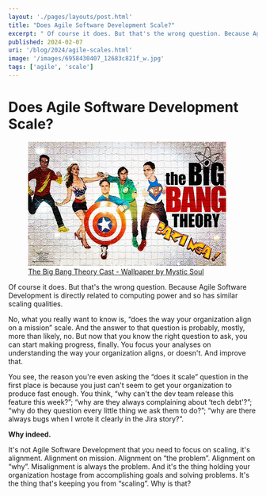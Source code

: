 ```yaml
---
layout: './pages/layouts/post.html'
title: "Does Agile Software Development Scale?"
excerpt: " Of course it does. But that's the wrong question. Because Agile Software Development is directly related to computing power and so it has similar scaling qualities."
published: 2024-02-07
uri: '/blog/2024/agile-scales.html'
image: '/images/6958430407_12683c821f_w.jpg'
tags: ['agile', 'scale']
---
```

# Does Agile Software Development Scale?

<figure>
    <img class="full-width" src="../../images/6958430407_12683c821f_w.jpg" alt="The Big Bang Theory Case - Wallpaper by Mistic Soul" />
    <figcaption>
        <a href="https://www.flickr.com/photos/66062500@N07/6958430407/" nofollow>The Big Bang Theory Cast - Wallpaper by Mystic Soul</a>
    </figcaption>
</figure>

Of course it does. But that's the wrong question. Because Agile Software Development is directly related to computing power and so has similar scaling qualities.

No, what you really want to know is, “does the way your organization align on a mission” scale. And the answer to that question is probably, mostly, more than likely, no. But now that you know the right question to ask, you can start making progress, finally. You focus your analyses on understanding the way your organization aligns, or doesn't. And improve that.

You see, the reason you're even asking the “does it scale” question in the first place is because you just can't seem to get your organization to produce fast enough. You think, “why can't the dev team release this feature this week?”; “why are they always complaining about ‘tech debt'?”; “why do they question every little thing we ask them to do?”; “why are there always bugs when I wrote it clearly in the Jira story?”.

**Why indeed.**

It's not Agile Software Development that you need to focus on scaling, it's alignment. Alignment on mission. Alignment on “the problem”. Alignment on “why”. Misalignment is always the problem. And it's the thing holding your organization hostage from accomplishing goals and solving problems. It's the thing that's keeping you from “scaling”. Why is that?
